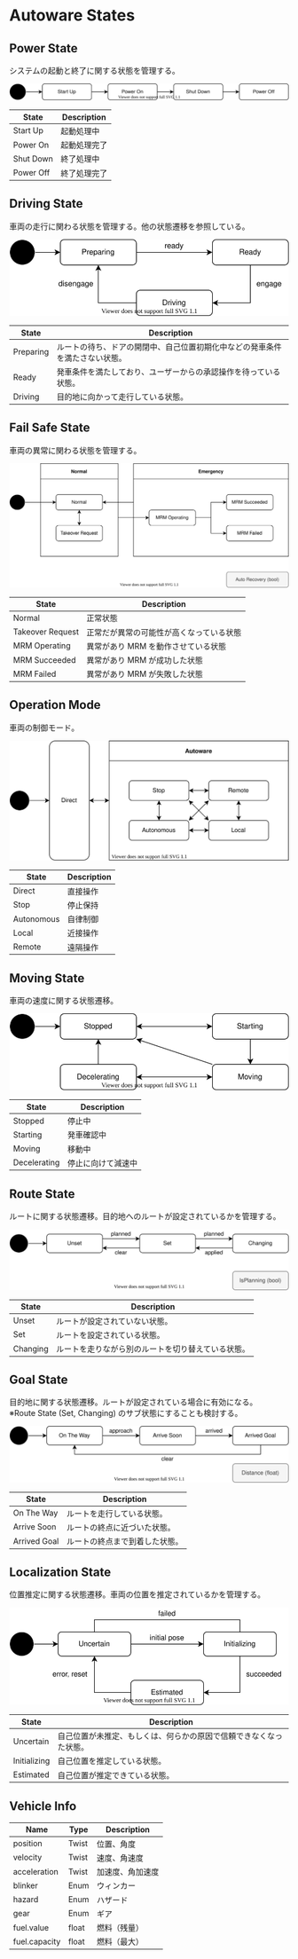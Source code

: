 # Autoware States

## Power State

システムの起動と終了に関する状態を管理する。

![power-state](./power.drawio.svg)

| State     | Description  |
| --------- | ------------ |
| Start Up  | 起動処理中   |
| Power On  | 起動処理完了 |
| Shut Down | 終了処理中   |
| Power Off | 終了処理完了 |

## Driving State

車両の走行に関わる状態を管理する。他の状態遷移を参照している。

![driving-state](./driving.drawio.svg)

| State     | Description                                                                  |
| --------- | ---------------------------------------------------------------------------- |
| Preparing | ルートの待ち、ドアの開閉中、自己位置初期化中などの発車条件を満たさない状態。 |
| Ready     | 発車条件を満たしており、ユーザーからの承認操作を待っている状態。             |
| Driving   | 目的地に向かって走行している状態。                                           |

## Fail Safe State

車両の異常に関わる状態を管理する。

![fail-safe-state](./fail-safe.drawio.svg)

| State            | Description                              |
| ---------------- | ---------------------------------------- |
| Normal           | 正常状態                                 |
| Takeover Request | 正常だが異常の可能性が高くなっている状態 |
| MRM Operating    | 異常があり MRM を動作させている状態      |
| MRM Succeeded    | 異常があり MRM が成功した状態            |
| MRM Failed       | 異常があり MRM が失敗した状態            |

## Operation Mode

車両の制御モード。

![operation-mode](./operation-mode.drawio.svg)

| State      | Description |
| ---------- | ----------- |
| Direct     | 直接操作    |
| Stop       | 停止保持    |
| Autonomous | 自律制御    |
| Local      | 近接操作    |
| Remote     | 遠隔操作    |

## Moving State

車両の速度に関する状態遷移。

![moving-state](./moving.drawio.svg)

| State        | Description        |
| ------------ | ------------------ |
| Stopped      | 停止中             |
| Starting     | 発車確認中         |
| Moving       | 移動中             |
| Decelerating | 停止に向けて減速中 |

## Route State

ルートに関する状態遷移。目的地へのルートが設定されているかを管理する。

![route-state](./route.drawio.svg)

| State    | Description                                        |
| -------- | -------------------------------------------------- |
| Unset    | ルートが設定されていない状態。                     |
| Set      | ルートを設定されている状態。                       |
| Changing | ルートを走りながら別のルートを切り替えている状態。 |

## Goal State

目的地に関する状態遷移。ルートが設定されている場合に有効になる。<br>
※Route State (Set, Changing) のサブ状態にすることも検討する。

![route-goal-state](./route-goal.drawio.svg)

| State        | Description                    |
| ------------ | ------------------------------ |
| On The Way   | ルートを走行している状態。     |
| Arrive Soon  | ルートの終点に近づいた状態。   |
| Arrived Goal | ルートの終点まで到着した状態。 |

## Localization State

位置推定に関する状態遷移。車両の位置を推定されているかを管理する。

![localization-state](./localization.drawio.svg)

| State        | Description                                                        |
| ------------ | ------------------------------------------------------------------ |
| Uncertain    | 自己位置が未推定、もしくは、何らかの原因で信頼できなくなった状態。 |
| Initializing | 自己位置を推定している状態。                                       |
| Estimated    | 自己位置が推定できている状態。                                     |

## Vehicle Info

| Name          | Type  | Description      |
| ------------- | ----- | ---------------- |
| position      | Twist | 位置、角度       |
| velocity      | Twist | 速度、角速度     |
| acceleration  | Twist | 加速度、角加速度 |
| blinker       | Enum  | ウィンカー       |
| hazard        | Enum  | ハザード         |
| gear          | Enum  | ギア             |
| fuel.value    | float | 燃料（残量）     |
| fuel.capacity | float | 燃料（最大）     |
